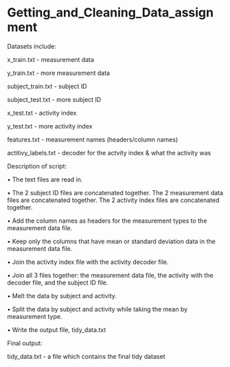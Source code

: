 # Getting_and_Cleaning_Data_assignment

Datasets include:

x_train.txt          - measurement data

y_train.txt          - more measurement data

subject_train.txt    - subject ID

subject_test.txt     - more subject ID

x_test.txt           - activity index

y_test.txt           - more activity index

features.txt         - measurement names (headers/column names)

actitivy_labels.txt  - decoder for the actvity index & what the activity was

Description of script:

•	The text files are read in.

•	The 2 subject ID files are concatenated together.  The 2 measurement data files are concatenated together.  The 2 activity index files are concatenated together.

•	Add the column names as headers for the measurement types to the measurement data file. 

•	Keep only the columns that have mean or standard deviation data in the measurement data file.

•	Join the activity index file with the activity decoder file.

•	Join all 3 files together: the measurement data file, the activity with the decoder file, and the subject ID file.

•	Melt the data by subject and activity.

•	Split the data by subject and activity while taking the mean by measurement type.

•	Write the output file, tidy_data.txt

Final output:

tidy_data.txt - a file which contains the final tidy dataset

